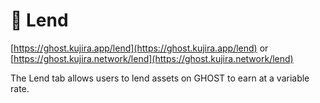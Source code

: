 # 📒 Lend

[https://ghost.kujira.app/lend](https://ghost.kujira.app/lend) or [https://ghost.kujira.network/lend](https://ghost.kujira.network/lend)

The Lend tab allows users to lend assets on GHOST to earn at a variable rate.&#x20;
